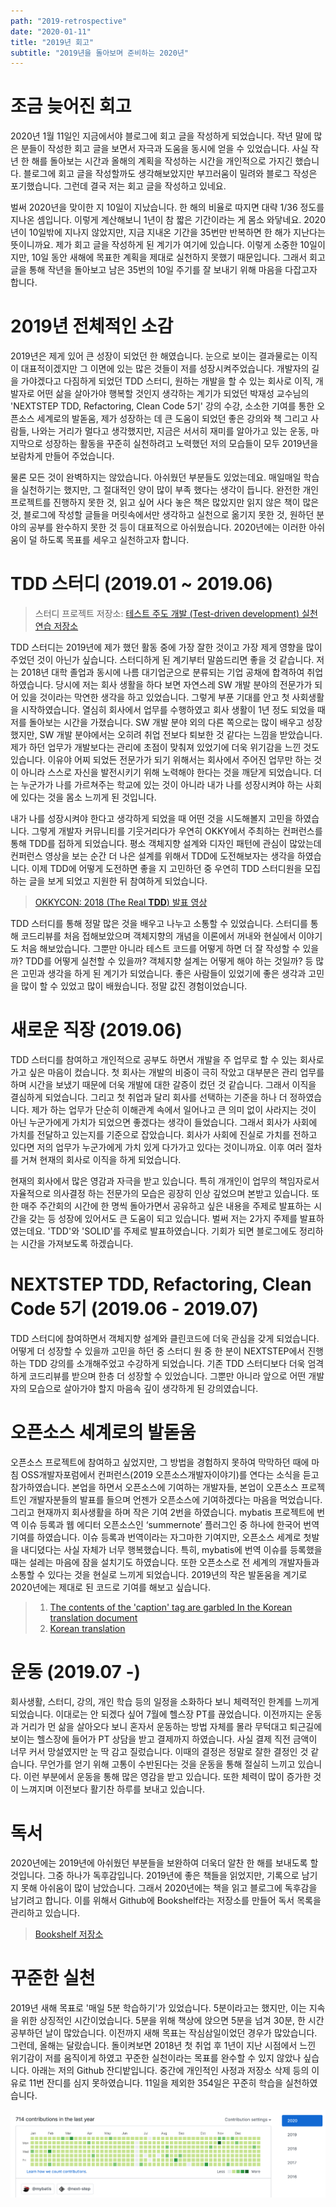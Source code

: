 ```yaml
---
path: "2019-retrospective"
date: "2020-01-11"
title: "2019년 회고"
subtitle: "2019년을 돌아보며 준비하는 2020년"
---
```


# 조금 늦어진 회고

2020년 1월 11일인 지금에서야 블로그에 회고 글을 작성하게 되었습니다. 작년 말에 많은 분들이 작성한 회고 글을 보면서 자극과 도움을 동시에 얻을 수 있었습니다. 사실 작년 한 해를 돌아보는 시간과 올해의 계획을 작성하는 시간을 개인적으로 가지긴 했습니다. 블로그에 회고 글을 작성할까도 생각해보았지만 부끄러움이 밀려와 블로그 작성은 포기했습니다. 그런데 결국 저는 회고 글을 작성하고 있네요.

벌써 2020년을 맞이한 지 10일이 지났습니다. 한 해의 비율로 따지면 대략 1/36 정도를 지나온 셈입니다. 이렇게 계산해보니 1년이 참 짧은 기간이라는 게 몸소 와닿네요. 2020년이 10일밖에 지나지 않았지만, 지금 지내온 기간을 35번만 반복하면 한 해가 지난다는 뜻이니까요. 제가 회고 글을 작성하게 된 계기가 여기에 있습니다. 이렇게 소중한 10일이지만, 10일 동안 새해에 목표한 계획을 제대로 실천하지 못했기 때문입니다. 그래서 회고 글을 통해 작년을 돌아보고 남은 35번의 10일 주기를 잘 보내기 위해 마음을 다잡고자 합니다.

# 2019년 전체적인 소감

2019년은 제게 있어 큰 성장이 되었던 한 해였습니다. 눈으로 보이는 결과물로는 이직이 대표적이겠지만 그 이면에 있는 많은 것들이 저를 성장시켜주었습니다. 개발자의 길을 가야겠다고 다짐하게 되었던 TDD 스터디, 원하는 개발을 할 수 있는 회사로 이직, 개발자로 어떤 삶을 살아가야 행복할 것인지 생각하는 계기가 되었던 박재성 교수님의 'NEXTSTEP TDD, Refactoring, Clean Code 5기' 강의 수강, 소소한 기여를 통한 오픈소스 세계로의 발돋움, 제가 성장하는 데 큰 도움이 되었던 좋은 강의와 책 그리고 사람들, 나와는 거리가 멀다고 생각했지만, 지금은 서서히 재미를 알아가고 있는 운동, 마지막으로 성장하는 활동을 꾸준히 실천하려고 노력했던 저의 모습들이 모두 2019년을 보람차게 만들어 주었습니다.

물론 모든 것이 완벽하지는 않았습니다. 아쉬웠던 부분들도 있었는데요. 매일매일 학습을 실천하기는 했지만, 그 절대적인 양이 많이 부족 했다는 생각이 듭니다. 완전한 개인 프로젝트를 진행하지 못한 것, 읽고 싶어 사다 놓은 책은 많았지만 읽지 않은 책이 많은 것, 블로그에 작성할 글들을 머릿속에서만 생각하고 실천으로 옮기지 못한 것, 원하던 분야의 공부를 완수하지 못한 것 등이 대표적으로 아쉬웠습니다. 2020년에는 이러한 아쉬움이 덜 하도록 목표를 세우고 실천하고자 합니다.

# TDD 스터디 (2019.01 ~ 2019.06)

> 스터디 프로젝트 저장소: [테스트 주도 개발 (Test-driven development) 실천 연습 저장소](https://github.com/sogoagain/tdd-exercises)

TDD 스터디는 2019년에 제가 했던 활동 중에 가장 잘한 것이고 가장 제게 영향을 많이 주었던 것이 아닌가 싶습니다. 스터디하게 된 계기부터 말씀드리면 좋을 것 같습니다. 저는 2018년 대학 졸업과 동시에 나름 대기업군으로 분류되는 기업 공채에 합격하여 취업하였습니다. 당시에 저는 회사 생활을 하다 보면 자연스레 SW 개발 분야의 전문가가 되어 있을 것이라는 막연한 생각을 하고 있었습니다. 그렇게 부푼 기대를 안고 첫 사회생활을 시작하였습니다. 열심히 회사에서 업무를 수행하였고 회사 생활이 1년 정도 되었을 때 저를 돌아보는 시간을 가졌습니다. SW 개발 분야 외의 다른 쪽으로는 많이 배우고 성장했지만, SW 개발 분야에서는 오히려 취업 전보다 퇴보한 것 같다는 느낌을 받았습니다. 제가 하던 업무가 개발보다는 관리에 초점이 맞춰져 있었기에 더욱 위기감을 느낀 것도 있습니다. 이유야 어찌 되었든 전문가가 되기 위해서는 회사에서 주어진 업무만 하는 것이 아니라 스스로 자신을 발전시키기 위해 노력해야 한다는 것을 깨닫게 되었습니다. 더는 누군가가 나를 가르쳐주는 학교에 있는 것이 아니라 내가 나를 성장시켜야 하는 사회에 있다는 것을 몸소 느끼게 된 것입니다.

내가 나를 성장시켜야 한다고 생각하게 되었을 때 어떤 것을 시도해볼지 고민을 하였습니다. 그렇게 개발자 커뮤니티를 기웃거리다가 우연히 OKKY에서 주최하는 컨퍼런스를 통해 TDD를 접하게 되었습니다. 평소 객체지향 설계와 디자인 패턴에 관심이 많았는데 컨퍼런스 영상을 보는 순간 더 나은 설계를 위해서 TDD에 도전해보자는 생각을 하였습니다. 이제 TDD에 어떻게 도전하면 좋을 지 고민하던 중 우연히 TDD 스터디원을 모집하는 글을 보게 되었고 지원한 뒤 참여하게 되었습니다.

> [OKKYCON: 2018 (The Real **TDD**) 발표 영상](https://www.youtube.com/playlist?list=PLhSAACiXcoKK318PRta9AmxgdkPB9q9Sm)

TDD 스터디를 통해 정말 많은 것을 배우고 나누고 소통할 수 있었습니다. 스터디를 통해 코드리뷰를 처음 접해보았으며 객체지향의 개념을 이론에서 꺼내와 현실에서 이야기도 처음 해보았습니다. 그뿐만 아니라 테스트 코드를 어떻게 하면 더 잘 작성할 수 있을까? TDD를 어떻게 실천할 수 있을까? 객체지향 설계는 어떻게 해야 하는 것일까? 등 많은 고민과 생각을 하게 된 계기가 되었습니다. 좋은 사람들이 있었기에 좋은 생각과 고민을 많이 할 수 있었고 많이 배웠습니다. 정말 값진 경험이었습니다.

# 새로운 직장 (2019.06)

TDD 스터디를 참여하고 개인적으로 공부도 하면서 개발을 주 업무로 할 수 있는 회사로 가고 싶은 마음이 컸습니다. 첫 회사는 개발의 비중이 극히 작았고 대부분은 관리 업무를 하며 시간을 보냈기 때문에 더욱 개발에 대한 갈증이 컸던 것 같습니다. 그래서 이직을 결심하게 되었습니다. 그리고 첫 취업과 달리 회사를 선택하는 기준을 하나 더 정하였습니다. 제가 하는 업무가 단순히 이해관계 속에서 일어나고 큰 의미 없이 사라지는 것이 아닌 누군가에게 가치가 되었으면 좋겠다는 생각이 들었습니다. 그래서 회사가 사회에 가치를 전달하고 있는지를 기준으로 잡았습니다. 회사가 사회에 진실로 가치를 전하고 있다면 저의 업무가 누군가에게 가치 있게 다가가고 있다는 것이니까요. 이후 여러 절차를 거쳐 현재의 회사로 이직을 하게 되었습니다.

현재의 회사에서 많은 영감과 자극을 받고 있습니다. 특히 개개인이 업무의 책임자로서 자율적으로 의사결정 하는 전문가의 모습은 굉장히 인상 깊었으며 본받고 있습니다. 또한 매주 주간회의 시간에 한 명씩 돌아가면서 공유하고 싶은 내용을 주제로 발표하는 시간을 갖는 등 성장에 있어서도 큰 도움이 되고 있습니다. 벌써 저는 2가지 주제를 발표하였는데요. 'TDD'와 'SOLID'를 주제로 발표하였습니다. 기회가 되면 블로그에도 정리하는 시간을 가져보도록 하겠습니다.

# NEXTSTEP TDD, Refactoring, Clean Code 5기 (2019.06 - 2019.07)

TDD 스터디에 참여하면서 객체지향 설계와 클린코드에 더욱 관심을 갖게 되었습니다. 어떻게 더 성장할 수 있을까 고민을 하던 중 스터디 원 중 한 분이 NEXTSTEP에서 진행하는 TDD 강의를 소개해주었고 수강하게 되었습니다. 기존 TDD 스터디보다 더욱 엄격하게 코드리뷰를 받으며 한층 더 성장할 수 있었습니다. 그뿐만 아니라 앞으로 어떤 개발자의 모습으로 살아가야 할지 마음속 깊이 생각하게 된 강의였습니다.

# 오픈소스 세계로의 발돋움

오픈소스 프로젝트에 참여하고 싶었지만, 그 방법을 경험하지 못하여 막막하던 때에 마침 OSS개발자포럼에서 컨퍼런스(2019 오픈소스개발자이야기)를 연다는 소식을 듣고 참가하였습니다. 본업을 하면서 오픈소스에 기여하는 개발자들, 본업이 오픈소스 프로젝트인 개발자분들의 발표를 들으며 언젠가 오픈소스에 기여하겠다는 마음을 먹었습니다. 그리고 현재까지 회사생활을 하며 작은 기여 2번을 하였습니다. mybatis 프로젝트에 번역 이슈 등록과 웹 에디터 오픈소스인 ‘summernote’ 플러그인 중 하나에 한국어 번역 기여를 하였습니다. 이슈 등록과 번역이라는 자그마한 기여지만, 오픈소스 세계로 첫발을 내디뎠다는 사실 자체가 너무 행복했습니다. 특히, mybatis에 번역 이슈를 등록했을 때는 설레는 마음에 잠을 설치기도 하였습니다. 또한 오픈소스로 전 세계의 개발자들과 소통할 수 있다는 것을 현실로 느끼게 되었습니다. 2019년의 작은 발돋움을 계기로 2020년에는 제대로 된 코드로 기여를 해보고 싶습니다.

> 1. [The contents of the 'caption' tag are garbled In the Korean translation document](https://github.com/mybatis/mybatis-3/issues/1602)
> 2. [Korean translation](https://github.com/DiemenDesign/summernote-image-attributes/pull/57)

# 운동 (2019.07 -)

회사생활, 스터디, 강의, 개인 학습 등의 일정을 소화하다 보니 체력적인 한계를 느끼게 되었습니다. 이대로는 안 되겠다 싶어 7월에 헬스장 PT를 끊었습니다. 이전까지는 운동과 거리가 먼 삶을 살아오다 보니 혼자서 운동하는 방법 자체를 몰라 무턱대고 퇴근길에 보이는 헬스장에 들어가 PT 상담을 받고 결제까지 하였습니다. 사실 결제 직전 금액이 너무 커서 망설였지만 눈 딱 감고 질렀습니다. 이때의 결정은 정말로 잘한 결정인 것 같습니다. 무언가를 얻기 위해 고통이 수반된다는 것을 운동을 통해 절실히 느끼고 있습니다. 이런 부분에서 운동을 통해 많은 영감을 받고 있습니다. 또한 체력이 많이 증가한 것이 느껴지며 이전보다 활기찬 하루를 보내고 있습니다.

# 독서

2020년에는 2019년에 아쉬웠던 부분들을 보완하여 더욱더 알찬 한 해를 보내도록 할 것입니다. 그중 하나가 독후감입니다. 2019년에 좋은 책들을 읽었지만, 기록으로 남기지 못해 아쉬움이 많이 남았습니다. 그래서 2020년에는 책을 읽고 블로그에 독후감을 남기려고 합니다. 이를 위해서 Github에 Bookshelf라는 저장소를 만들어 독서 목록을 관리하고 있습니다.

> [Bookshelf 저장소](https://github.com/sogoagain/bookshelf)

# 꾸준한 실천

2019년 새해 목표로 '매일 5분 학습하기'가 있었습니다. 5분이라고는 했지만, 이는 지속을 위한 상징적인 시간이었습니다. 5분을 위해 책상에 앉으면 5분을 넘겨 30분, 한 시간 공부하던 날이 많았습니다. 이전까지 새해 목표는 작심삼일이었던 경우가 많았습니다. 그런데, 올해는 달랐습니다. 돌이켜보면 2018년 첫 취업 후 1년이 지난 시점에서 느낀 위기감이 저를 움직이게 하였고 꾸준한 실천이라는 목표를 완수할 수 있지 않았나 싶습니다. 아래는 저의 Github 잔디밭입니다. 중간에 개인적인 사정과 저장소 삭제 등의 이유로 11번 잔디를 심지 못하였습니다. 11일을 제외한 354일은 꾸준히 학습을 실천하였습니다.

![2019년에 심은 Github 잔디](./images/2019-jandi.png)
